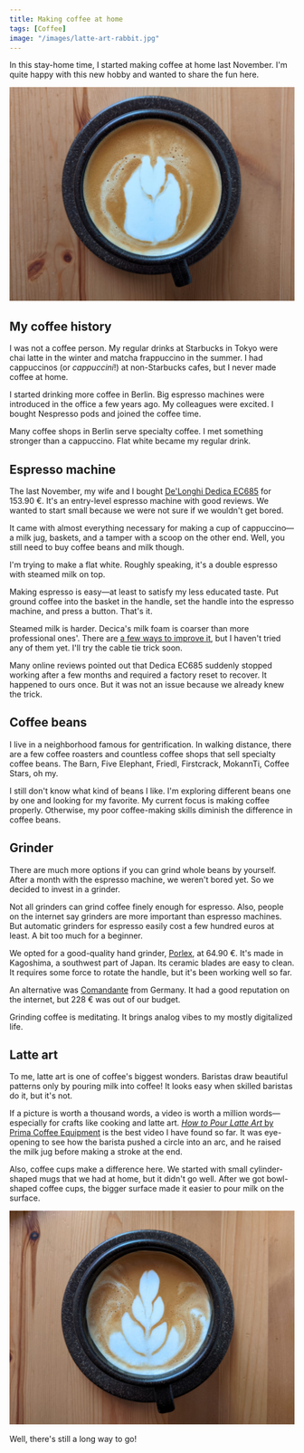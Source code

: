 ```yaml
---
title: Making coffee at home
tags: [Coffee]
image: "/images/latte-art-rabbit.jpg"
---
```


In this stay-home time, I started making coffee at home last November. I'm quite happy with this new hobby and wanted to share the fun here.

![Latte art—rabbit?](/images/latte-art-rabbit.jpg)

## My coffee history

I was not a coffee person. My regular drinks at Starbucks in Tokyo were chai latte in the winter and matcha frappuccino in the summer. I had cappuccinos (or _cappuccini_!) at non-Starbucks cafes, but I never made coffee at home.

I started drinking more coffee in Berlin. Big espresso machines were introduced in the office a few years ago. My colleagues were excited. I bought Nespresso pods and joined the coffee time.

Many coffee shops in Berlin serve specialty coffee. I met something stronger than a cappuccino. Flat white became my regular drink.

## Espresso machine

The last November, my wife and I bought [De'Longhi Dedica EC685](https://www.delonghi.com/en-int/products/coffee/coffee-makers/pump-espresso/dedica-style-ec-685bk-0132106140) for 153.90 €. It's an entry-level espresso machine with good reviews. We wanted to start small because we were not sure if we wouldn't get bored.

It came with almost everything necessary for making a cup of cappuccino—a milk jug, baskets, and a tamper with a scoop on the other end. Well, you still need to buy coffee beans and milk though.

I'm trying to make a flat white. Roughly speaking, it's a double espresso with steamed milk on top.

Making espresso is easy—at least to satisfy my less educated taste. Put ground coffee into the basket in the handle, set the handle into the espresso machine, and press a button. That's it.

Steamed milk is harder. Decica's milk foam is coarser than more professional ones'. There are [a few ways to improve it](http://toolsandtoys.net/guides/making-the-most-of-the-delonghi-dedica-budget-espresso-machine/), but I haven't tried any of them yet. I'll try the cable tie trick soon.

Many online reviews pointed out that Dedica EC685 suddenly stopped working after a few months and required a factory reset to recover. It happened to ours once. But it was not an issue because we already knew the trick.

## Coffee beans

I live in a neighborhood famous for gentrification. In walking distance, there are a few coffee roasters and countless coffee shops that sell specialty coffee beans. The Barn, Five Elephant, Friedl, Firstcrack, MokannTi, Coffee Stars, oh my.

I still don't know what kind of beans I like. I'm exploring different beans one by one and looking for my favorite. My current focus is making coffee properly. Otherwise, my poor coffee-making skills diminish the difference in coffee beans.

## Grinder

There are much more options if you can grind whole beans by yourself. After a month with the espresso machine, we weren't bored yet. So we decided to invest in a grinder.

Not all grinders can grind coffee finely enough for espresso. Also, people on the internet say grinders are more important than espresso machines. But automatic grinders for espresso easily cost a few hundred euros at least. A bit too much for a beginner.

We opted for a good-quality hand grinder, [Porlex](https://www.coffeecircle.com/en/p/porlex-mini-tall-hand-kaffeemuehle?number=Z034-005-002), at 64.90 €. It's made in Kagoshima, a southwest part of Japan. Its ceramic blades are easy to clean. It requires some force to rotate the handle, but it's been working well so far.

An alternative was [Comandante](https://comandantegrinder.com/) from Germany. It had a good reputation on the internet, but 228 € was out of our budget.

Grinding coffee is meditating. It brings analog vibes to my mostly digitalized life.

## Latte art

To me, latte art is one of coffee's biggest wonders. Baristas draw beautiful patterns only by pouring milk into coffee! It looks easy when skilled baristas do it, but it's not.

If a picture is worth a thousand words, a video is worth a million words—especially for crafts like cooking and latte art. [_How to Pour Latte Art_ by Prima Coffee Equipment](https://www.youtube.com/watch?v=jdRS_5OJzZY) is the best video I have found so far. It was eye-opening to see how the barista pushed a circle into an arc, and he raised the milk jug before making a stroke at the end.

Also, coffee cups make a difference here. We started with small cylinder-shaped mugs that we had at home, but it didn't go well. After we got bowl-shaped
coffee cups, the bigger surface made it easier to pour milk on the surface.

![Latte art—tulip?](/images/latte-art-plant.jpg)

Well, there's still a long way to go!
